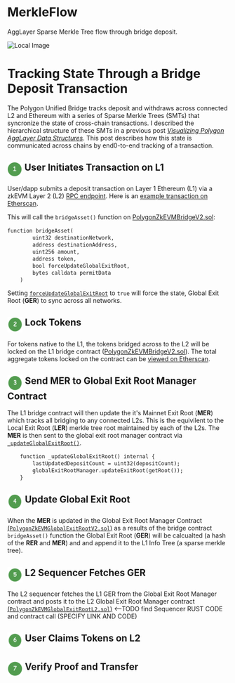 # MerkleFlow
AggLayer Sparse Merkle Tree flow through bridge deposit.

![Local Image](https://github.com/j2abro/MerkleFlow/raw/main/assets/MerkleFlow.svg "Merke Tree Flow")

# Tracking State Through a Bridge Deposit Transaction
The Polygon Unified Bridge tracks deposit and withdraws across connected L2 and Ethereum with a series of Sparse Merkle Trees (SMTs) that syncronize the state of cross-chain transactions. I described the hierarchical structure of these SMTs in a previous post [*Visualizing Polygon AggLayer Data Structures*](https://medium.com/@j2abro/visualizing-polygon-agglayer-data-structures-9d55c060c9b6). This post describes how this state is communicated across chains by end0-to-end tracking of a transaction.

## <img src="./assets/icon1.png" align="top" width="34" height="34"> User Initiates Transaction on L1

User/dapp submits a deposit transaction on Layer 1 Ethereum (L1) via a zkEVM Layer 2 (L2) [RPC endpoint](https://zkevm-rpc.com/). Here is an [example transaction on Etherscan](https://etherscan.io/tx/0xf790f5a6ae551dc8e5b04d92941ae79025ba9d485fc1fb7fe3c00b9393332da8).

This will call the `bridgeAsset()` function on [PolygonZkEVMBridgeV2.sol](https://github.com/0xPolygonHermez/zkevm-contracts/blob/4912f4b673015209b3dbe1dd0702a9ffec5c9261/contracts/v2/PolygonZkEVMBridgeV2.sol#L204):

```solidity
function bridgeAsset(
        uint32 destinationNetwork,
        address destinationAddress,
        uint256 amount,
        address token,
        bool forceUpdateGlobalExitRoot,
        bytes calldata permitData
    )
```

Setting [`forceUpdateGlobalExitRoot`](https://github.com/0xPolygonHermez/zkevm-contracts/blob/main/contracts/v2/PolygonZkEVMBridgeV2.sol#L312) to `true` will force the state, Global Exit Root (**GER**) to sync across all networks.

## <img src="./assets/icon2.png" align="top" width="35" height="35"> Lock Tokens
For tokens native to the L1, the tokens bridged across to the L2 will be locked on the L1 bridge contract ([PolygonZkEVMBridgeV2.sol](https://github.com/0xPolygonHermez/zkevm-contracts/blob/4912f4b673015209b3dbe1dd0702a9ffec5c9261/contracts/v2/PolygonZkEVMBridgeV2.sol#L204)). The total aggregate tokens locked on the contract can be [viewed on Etherscan](https://etherscan.io/tokenholdings?a=0x2a3DD3EB832aF982ec71669E178424b10Dca2EDe).

## <img src="./assets/icon3.png" align="top" width="35" height="35"> Send MER to Global Exit Root Manager Contract

The L1 bridge contract will then update the it's Mainnet Exit Root (**MER**) which tracks all bridging to any connected L2s. This is the equivilent to the Local Exit Root (**LER**) merkle tree root maintained by each of the L2s.  The **MER** is then sent to the global exit root manager contract via [`_updateGlobalExitRoot()`](https://github.com/0xPolygonHermez/zkevm-contracts/blob/4912f4b673015209b3dbe1dd0702a9ffec5c9261/contracts/v2/PolygonZkEVMBridgeV2.sol#L893).


```solidity
    function _updateGlobalExitRoot() internal {
        lastUpdatedDepositCount = uint32(depositCount);
        globalExitRootManager.updateExitRoot(getRoot());
    }
```

## <img src="./assets/icon4.png" align="top" width="35" height="35"> Update Global Exit Root

When the **MER** is updated in the Global Exit Root Manager Contract [(`PolygonZkEVMGlobalExitRootV2.sol`)](https://etherscan.io/address/0x580bda1e7A0CFAe92Fa7F6c20A3794F169CE3CFb) as a results of the bridge contract `bridgeAsset()` function the Global Exit Root (**GER**) will be calcualted (a hash of the **RER** and **MER**) and and append it to the L1 Info Tree (a sparse merkle tree).

## <img src="./assets/icon5.png" align="top" width="35" height="35"> L2 Sequencer Fetches GER
The L2 sequencer fetches the L1 GER from the Global Exit Root Manager contract and posts it to the L2 Global Exit Root Manager contract [(`PolygonZkEVMGlobalExitRootL2.sol`)](https://github.com/0xPolygonHermez/zkevm-contracts/blob/main/contracts/PolygonZkEVMGlobalExitRootL2.sol) <--TODO find Sequencer RUST CODE and contract call (SPECIFY LINK AND CODE)
## <img src="./assets/icon6.png" align="top" width="35" height="35"> User Claims Tokens on L2
## <img src="./assets/icon7.png" align="top" width="35" height="35"> Verify Proof and Transfer








